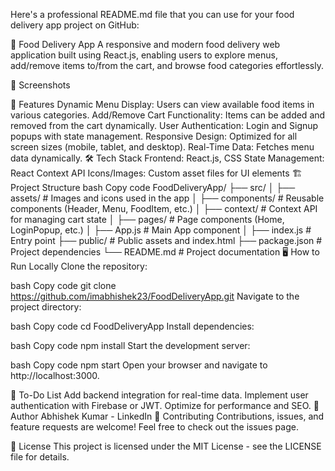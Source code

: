 
Here's a professional README.md file that you can use for your food delivery app project on GitHub:

🍔 Food Delivery App
A responsive and modern food delivery web application built using React.js, enabling users to explore menus, add/remove items to/from the cart, and browse food categories effortlessly.

📸 Screenshots

🚀 Features
Dynamic Menu Display: Users can view available food items in various categories.
Add/Remove Cart Functionality: Items can be added and removed from the cart dynamically.
User Authentication: Login and Signup popups with state management.
Responsive Design: Optimized for all screen sizes (mobile, tablet, and desktop).
Real-Time Data: Fetches menu data dynamically.
🛠️ Tech Stack
Frontend: React.js, CSS
State Management: React Context API
Icons/Images: Custom asset files for UI elements
🏗️ Project Structure
bash
Copy code
FoodDeliveryApp/
├── src/
│   ├── assets/        # Images and icons used in the app
│   ├── components/    # Reusable components (Header, Menu, FoodItem, etc.)
│   ├── context/       # Context API for managing cart state
│   ├── pages/         # Page components (Home, LoginPopup, etc.)
│   ├── App.js         # Main App component
│   ├── index.js       # Entry point
├── public/            # Public assets and index.html
├── package.json       # Project dependencies
└── README.md          # Project documentation
🖥️ How to Run Locally
Clone the repository:

bash
Copy code
git clone https://github.com/imabhishek23/FoodDeliveryApp.git
Navigate to the project directory:

bash
Copy code
cd FoodDeliveryApp
Install dependencies:

bash
Copy code
npm install
Start the development server:

bash
Copy code
npm start
Open your browser and navigate to http://localhost:3000.

🔧 To-Do List
Add backend integration for real-time data.
Implement user authentication with Firebase or JWT.
Optimize for performance and SEO.
👤 Author
Abhishek Kumar - LinkedIn
🤝 Contributing
Contributions, issues, and feature requests are welcome! Feel free to check out the issues page.

📝 License
This project is licensed under the MIT License - see the LICENSE file for details.
